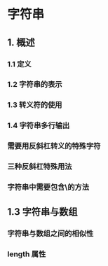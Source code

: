 # 字符串

## 1. 概述

### 1.1 定义

### 1.2 字符串的表示

### 1.3 转义符的使用

### 1.4 字符串多行输出

### 需要用反斜杠转义的特殊字符

###      三种反斜杠特殊用法

###      字符串中需要包含\的方法

## 1.3 字符串与数组

### 字符串与数组之间的相似性

### length 属性
